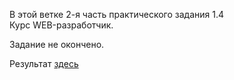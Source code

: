 В этой ветке 2-я часть практического задания 1.4 <br>
Курс WEB-разработчик.<br>

Задание не окончено.<br>

Результат [здесь](http://127.0.0.1:5500/index.html)  